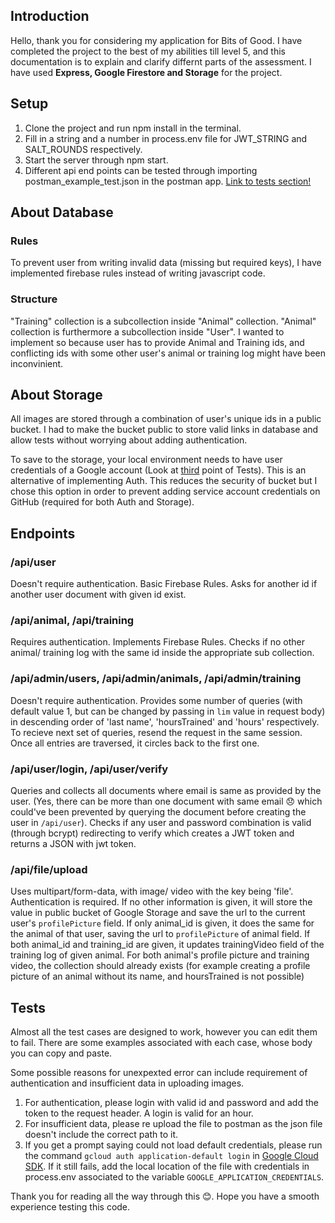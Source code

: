 ## **Introduction**
Hello, thank you for considering my application for Bits of Good. I have completed the project to the best of my abilities till level 5, and this documentation is to explain and clarify differnt parts of the assessment. I have used **Express, Google Firestore and Storage** for the project. 
## Setup
1. Clone the project and run npm install in the terminal. 
2. Fill in a string and a number in process.env file for JWT_STRING and SALT_ROUNDS respectively.
3. Start the server through npm start.
4. Different api end points can be tested through importing postman_example_test.json in the postman app. [Link to tests section!](#tests)

## **About Database**
### Rules
To prevent user from writing invalid data (missing but required keys), I have implemented firebase rules instead of writing javascript code.
### Structure
"Training" collection is a subcollection inside "Animal" collection. "Animal" collection is furthermore a subcollection inside "User". I wanted to implement so because user has to provide Animal and Training ids, and conflicting ids with some other user's animal or training log might have been inconvinient.

## **About Storage**
All images are stored through a combination of user's unique ids in a public bucket. I had to make the bucket public to store valid links in database and allow tests without worrying about adding authentication. 

To save to the storage, your local environment needs to have user credentials of a Google account (Look at [third](#tests) point of Tests). This is an alternative of implementing Auth. This reduces the security of bucket but I chose this option in order to prevent adding service account credentials on GitHub (required for both Auth and Storage).

## **Endpoints**
### **/api/user**
Doesn't require authentication. Basic Firebase Rules. Asks for another id if another user document with given id exist.
### **/api/animal**, **/api/training**
Requires authentication. Implements Firebase Rules. Checks if no other animal/ training log with the same id inside the appropriate sub collection.

### **/api/admin/users**, **/api/admin/animals**, **/api/admin/training**
Doesn't require authentication. Provides some number of queries (with default value 1, but can be changed by passing in `lim` value in request body) in descending order of 'last name', 'hoursTrained' and 'hours' respectively. To recieve next set of queries, resend the request in the same session. Once all entries are traversed, it circles back to the first one.

### **/api/user/login**, **/api/user/verify**
Queries and collects all documents where email is same as provided by the user. (Yes, there can be more than one document with same email 😞 which could've been prevented by querying the document before creating the user in `/api/user`). Checks if any user and password combination is valid (through bcrypt) redirecting to verify which creates a JWT token and returns a JSON with jwt token.

### **/api/file/upload**
Uses multipart/form-data, with image/ video with the key being 'file'. Authentication is required. If no other information is given, it will store the value in public bucket of Google Storage and save the url to the current user's `profilePicture` field. If only animal_id is given, it does the same for the animal of that user, saving the url to `profilePicture` of animal field. If both animal_id and training_id are given, it updates trainingVideo field of the training log of given animal. For both animal's profile picture and training video, the collection should already exists (for example creating a profile picture of an animal without its name, and hoursTrained is not possible)

## Tests
Almost all the test cases are designed to work, however you can edit them to fail. There are some examples associated with each case, whose body you can copy and paste. 

Some possible reasons for unexpexted error can include requirement of authentication and insufficient data in uploading images.

1. For authentication, please login with valid id and password and add the token to the request header. A login is valid for an hour.
2. For insufficient data, please re upload the file to postman as the json file doesn't include the correct path to it.
3. If you get a prompt saying could not load default credentials, please run the command `gcloud auth application-default login` in [Google Cloud SDK](https://cloud.google.com/sdk/docs/install). If it still fails, add the local location of the file with credentials in process.env associated to the variable `GOOGLE_APPLICATION_CREDENTIALS`.

Thank you for reading all the way through this 😊. Hope you have a smooth experience testing this code. 
